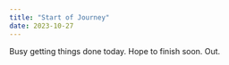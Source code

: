 ```yaml
---
title: "Start of Journey"
date: 2023-10-27
---
```


Busy getting things done today. Hope to finish soon. Out.

